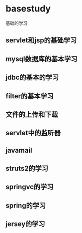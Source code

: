 # basestudy
基础的学习
## servlet和jsp的基础学习
## mysql数据库的基本学习
## jdbc的基本的学习
## filter的基本学习
## 文件的上传和下载
## servlet中的监听器
## javamail
## struts2的学习
## springvc的学习
## spring的学习
## jersey的学习



